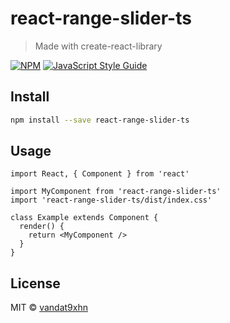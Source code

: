 # react-range-slider-ts

> Made with create-react-library

[![NPM](https://img.shields.io/npm/v/react-range-slider-ts.svg)](https://www.npmjs.com/package/react-range-slider-ts) [![JavaScript Style Guide](https://img.shields.io/badge/code_style-standard-brightgreen.svg)](https://standardjs.com)

## Install

```bash
npm install --save react-range-slider-ts
```

## Usage

```tsx
import React, { Component } from 'react'

import MyComponent from 'react-range-slider-ts'
import 'react-range-slider-ts/dist/index.css'

class Example extends Component {
  render() {
    return <MyComponent />
  }
}
```

## License

MIT © [vandat9xhn](https://github.com/vandat9xhn)
